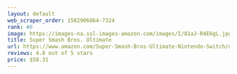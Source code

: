 ```yaml
---
layout: default 
﻿web_scraper_order: 1582906864-7324
rank: #6
image: https://images-na.ssl-images-amazon.com/images/I/81aJ-R4E6gL.jpg
title: Super Smash Bros. Ultimate
url: https://www.amazon.com/Super-Smash-Bros-Ultimate-Nintendo-Switch/dp/B01N5OKGLH/ref=zg_mw_videogames_6?_encoding=UTF8&psc=1&refRID=7CPRMDBM19Z4C6MKHK80
reviews: 4.8 out of 5 stars
price: $58.31 
---
```

